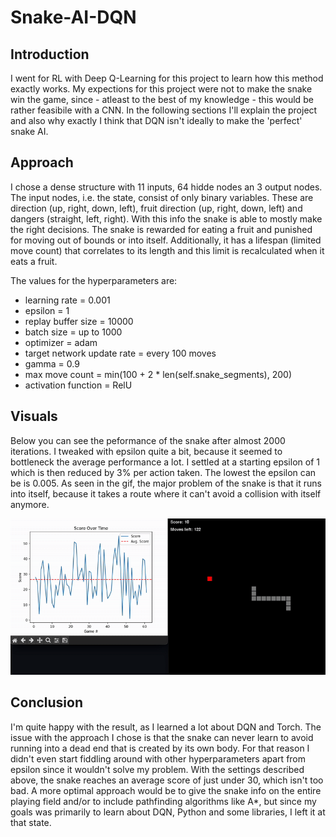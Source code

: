 # Snake-AI-DQN
## Introduction
I went for RL with Deep Q-Learning for this project to learn how this method exactly works.
My expections for this project were not to make the snake win the game, since - atleast to the best of my knowledge - this would be rather feasibile with a CNN.
In the following sections I'll explain the project and also why exactly I think that DQN isn't ideally to make the 'perfect' snake AI.

## Approach
I chose a dense structure with 11 inputs, 64 hidde nodes an 3 output nodes.
The input nodes, i.e. the state, consist of only binary variables. These are direction (up, right, down, left), fruit direction (up, right, down, left) and dangers (straight, left, right).
With this info the snake is able to mostly make the right decisions.
The snake is rewarded for eating a fruit and punished for moving out of bounds or into itself. Additionally, it has a lifespan (limited move count) that correlates to its length and this limit is recalculated when it eats a fruit.

The values for the hyperparameters are: 
* learning rate = 0.001
* epsilon = 1
* replay buffer size = 10000
* batch size = up to 1000
* optimizer = adam
* target network update rate = every 100 moves
* gamma = 0.9
* max move count = min(100 + 2 * len(self.snake_segments), 200)
* activation function = RelU

## Visuals
Below you can see the peformance of the snake after almost 2000 iterations.
I tweaked with epsilon quite a bit, because it seemed to bottleneck the average performance a lot. I settled at a starting epsilon of 1 which is then reduced by 3% per action taken. The lowest the epsilon can be is 0.005.
As seen in the gif, the major problem of the snake is that it runs into itself, because it takes a route where it can't avoid a collision with itself anymore.

![me](https://github.com/rtatlisu/Snake-AI-DQN/blob/main/snake_preview.gif)

## Conclusion
I'm quite happy with the result, as I learned a lot about DQN and Torch.
The issue with the approach I chose is that the snake can never learn to avoid running into a dead end that is created by its own body.
For that reason I didn't even start fiddling around with other hyperparameters apart from epsilon since it wouldn't solve my problem.
With the settings described above, the snake reaches an average score of just under 30, which isn't too bad.
A more optimal approach would be to give the snake info on the entire playing field and/or to include pathfinding algorithms like A*, but since my goals was primarily to learn about DQN, Python and some libraries, I left it at that state.


